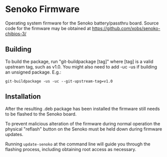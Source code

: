 Senoko Firmware
=================

Operating system firmware for the Senoko battery/passthru board.  Source code
for the firmware may be obtained at https://github.com/xobs/senoko-chibios-3/

Building
------------

To build the package, run "git-buildpackage [tag]" where [tag] is a valid
upstream tag, such as v1.0.  You might also need to add -uc -us if building
an unsigned package.  E.g.:

    git-buildpackage -us -uc --git-upstream-tag=v1.0


Installation
------------

After the resulting .deb package has been installed the firmware still needs to be flashed to the Senoko board.

To prevent malicious alteration of the firmware during normal operation the physical "reflash" button on the Senoko must be held down during firmware updates.

Running `update-senoko` at the command line will guide you through the flashing process, including obtaining root access as necessary.
